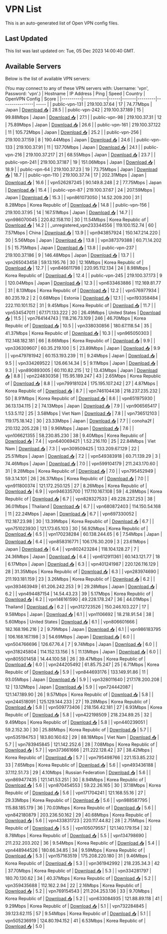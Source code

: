 # VPN List

This is an auto-generated list of Open VPN config files.

## Last Updated

This list was last updated on: Tue, 05 Dec 2023 14:00:40 GMT.

## Available Servers

Below is the list of available VPN servers:

(You may connect to any of these VPN servers with: Username: 'vpn', Password: 'vpn'.)
| Hostname | IP Address | Ping | Speed | Country | OpenVPN Config | Score |
|----------|------------|------|-------|---------|----------------| ----- |
| public-vpn-131 | 219.100.37.64 | 17 | 74.77Mbps | Japan | [Download 📥](./configs/server_0_JP.ovpn) | 28.5 |
| public-vpn-242 | 219.100.37.189 | 15 | 99.88Mbps | Japan | [Download 📥](./configs/server_1_JP.ovpn) | 27.1 |
| public-vpn-98 | 219.100.37.31 | 12 | 75.89Mbps | Japan | [Download 📥](./configs/server_2_JP.ovpn) | 26.6 |
| public-vpn-161 | 219.100.37.122 | 11 | 105.72Mbps | Japan | [Download 📥](./configs/server_3_JP.ovpn) | 25.2 |
| public-vpn-256 | 219.100.37.159 | 8 | 190.44Mbps | Japan | [Download 📥](./configs/server_4_JP.ovpn) | 24.6 |
| public-vpn-133 | 219.100.37.91 | 11 | 137.70Mbps | Japan | [Download 📥](./configs/server_5_JP.ovpn) | 24.1 |
| public-vpn-216 | 219.100.37.217 | 21 | 68.55Mbps | Japan | [Download 📥](./configs/server_6_JP.ovpn) | 23.7 |
| public-vpn-241 | 219.100.37.187 | 19 | 151.06Mbps | Japan | [Download 📥](./configs/server_7_JP.ovpn) | 18.9 |
| public-vpn-64 | 219.100.37.23 | 19 | 73.75Mbps | Japan | [Download 📥](./configs/server_8_JP.ovpn) | 18.7 |
| public-vpn-110 | 219.100.37.74 | 17 | 202.31Mbps | Japan | [Download 📥](./configs/server_9_JP.ovpn) | 16.6 |
| vpn526287245 | 90.149.8.248 | 2 | 77.75Mbps | Japan | [Download 📥](./configs/server_10_JP.ovpn) | 15.4 |
| public-vpn-87 | 219.100.37.67 | 24 | 207.59Mbps | Japan | [Download 📥](./configs/server_11_JP.ovpn) | 15.3 |
| vpn861073050 | 14.52.209.200 | 31 | 8.28Mbps | Korea Republic of | [Download 📥](./configs/server_12_KR.ovpn) | 14.8 |
| public-vpn-156 | 219.100.37.95 | 14 | 167.51Mbps | Japan | [Download 📥](./configs/server_13_JP.ovpn) | 14.7 |
| vpn986070045 | 220.82.158.110 | 30 | 11.54Mbps | Korea Republic of | [Download 📥](./configs/server_14_KR.ovpn) | 14.2 |
| _unregistered_vpn233344556 | 119.100.152.74 | 60 | 7.57Mbps | China | [Download 📥](./configs/server_15_CN.ovpn) | 13.9 |
| vpn943857924 | 150.147.214.220 | 30 | 5.56Mbps | Japan | [Download 📥](./configs/server_16_JP.ovpn) | 13.8 |
| vpn387379388 | 60.71.14.202 | 5 | 15.75Mbps | Japan | [Download 📥](./configs/server_17_JP.ovpn) | 13.8 |
| public-vpn-237 | 219.100.37.186 | 9 | 146.48Mbps | Japan | [Download 📥](./configs/server_18_JP.ovpn) | 13.7 |
| vpn265043458 | 59.13.195.76 | 30 | 12.16Mbps | Korea Republic of | [Download 📥](./configs/server_19_KR.ovpn) | 12.7 |
| vpn846611798 | 220.95.112.134 | 24 | 8.98Mbps | Korea Republic of | [Download 📥](./configs/server_20_KR.ovpn) | 12.4 |
| public-vpn-245 | 219.100.37.173 | 9 | 120.04Mbps | Japan | [Download 📥](./configs/server_21_JP.ovpn) | 12.3 |
| vpn633463886 | 112.169.81.77 | 31 | 8.13Mbps | Korea Republic of | [Download 📥](./configs/server_22_KR.ovpn) | 12.2 |
| vpn576977934 | 80.235.19.2 | 2 | 0.68Mbps | Estonia | [Download 📥](./configs/server_23_EE.ovpn) | 12.1 |
| vpn193358484 | 222.110.101.152 | 31 | 9.45Mbps | Korea Republic of | [Download 📥](./configs/server_24_KR.ovpn) | 11.7 |
| vpn534547011 | 67.171.133.222 | 20 | 26.49Mbps | United States | [Download 📥](./configs/server_25_US.ovpn) | 11.5 |
| vpn764144743 | 118.216.73.109 | 246 | 46.70Mbps | Korea Republic of | [Download 📥](./configs/server_26_KR.ovpn) | 10.5 |
| vpn338030856 | 180.67.118.54 | 35 | 41.37Mbps | Korea Republic of | [Download 📥](./configs/server_27_KR.ovpn) | 10.3 |
| vpn965050303 | 112.148.182.181 | 66 | 8.66Mbps | Korea Republic of | [Download 📥](./configs/server_28_KR.ovpn) | 9.9 |
| vpn336309607 | 60.35.219.100 | 5 | 23.89Mbps | Japan | [Download 📥](./configs/server_29_JP.ovpn) | 9.9 |
| vpn479781942 | 60.153.193.239 | 11 | 9.24Mbps | Japan | [Download 📥](./configs/server_30_JP.ovpn) | 9.5 |
| vpn334269522 | 126.66.14.34 | 5 | 9.11Mbps | Japan | [Download 📥](./configs/server_31_JP.ovpn) | 9.3 |
| vpn890893005 | 60.110.82.215 | 12 | 13.43Mbps | Japan | [Download 📥](./configs/server_32_JP.ovpn) | 8.8 |
| vpn224830358 | 115.95.189.247 | 43 | 2.65Mbps | Korea Republic of | [Download 📥](./configs/server_33_KR.ovpn) | 8.8 |
| vpn799181024 | 175.195.107.242 | 27 | 4.87Mbps | Korea Republic of | [Download 📥](./configs/server_34_KR.ovpn) | 8.7 |
| vpn746104438 | 218.237.235.232 | 50 | 8.91Mbps | Korea Republic of | [Download 📥](./configs/server_35_KR.ovpn) | 8.6 |
| vpn651975930 | 36.13.134.115 | 2 | 74.13Mbps | Japan | [Download 📥](./configs/server_36_JP.ovpn) | 7.9 |
| vpn906565417 | 1.53.5.112 | 25 | 3.58Mbps | Viet Nam | [Download 📥](./configs/server_37_VN.ovpn) | 7.8 |
| vpn736512103 | 119.175.18.142 | 30 | 23.33Mbps | Japan | [Download 📥](./configs/server_38_JP.ovpn) | 7.7 |
| conoha2f | 210.132.205.228 | 13 | 9.96Mbps | Japan | [Download 📥](./configs/server_39_JP.ovpn) | 7.6 |
| vpn106621355 | 58.230.85.230 | 38 | 9.40Mbps | Korea Republic of | [Download 📥](./configs/server_40_KR.ovpn) | 7.4 |
| vpn640069421 | 1.52.216.110 | 25 | 22.84Mbps | Viet Nam | [Download 📥](./configs/server_41_VN.ovpn) | 7.3 |
| vpn309509425 | 133.209.67.129 | 22 | 25.51Mbps | Japan | [Download 📥](./configs/server_42_JP.ovpn) | 7.2 |
| vpn549383918 | 60.71.139.29 | 3 | 74.46Mbps | Japan | [Download 📥](./configs/server_43_JP.ovpn) | 7.0 |
| vpn599104179 | 211.243.170.60 | 31 | 9.28Mbps | Korea Republic of | [Download 📥](./configs/server_44_KR.ovpn) | 7.0 |
| vpn795452949 | 59.3.14.101 | 26 | 26.37Mbps | Korea Republic of | [Download 📥](./configs/server_45_KR.ovpn) | 7.0 |
| vpn911800374 | 121.172.250.125 | 27 | 8.26Mbps | Korea Republic of | [Download 📥](./configs/server_46_KR.ovpn) | 6.9 |
| vpn946335700 | 117.110.167.108 | 59 | 4.28Mbps | Korea Republic of | [Download 📥](./configs/server_47_KR.ovpn) | 6.7 |
| vpn828327533 | 49.228.237.253 | 38 | 36.01Mbps | Thailand | [Download 📥](./configs/server_48_TH.ovpn) | 6.7 |
| vpn680872403 | 114.150.54.168 | 11 | 22.24Mbps | Japan | [Download 📥](./configs/server_49_JP.ovpn) | 6.7 |
| vpn697330052 | 112.187.23.98 | 30 | 13.39Mbps | Korea Republic of | [Download 📥](./configs/server_50_KR.ovpn) | 6.7 |
| vpn751023930 | 121.173.65.103 | 30 | 56.92Mbps | Korea Republic of | [Download 📥](./configs/server_51_KR.ovpn) | 6.5 |
| vpn170238284 | 60.138.244.65 | 6 | 7.54Mbps | Japan | [Download 📥](./configs/server_52_JP.ovpn) | 6.4 |
| vpn858316771 | 106.176.30.209 | 3 | 23.61Mbps | Japan | [Download 📥](./configs/server_53_JP.ovpn) | 6.4 |
| vpn802423284 | 118.104.128.27 | 7 | 24.36Mbps | Japan | [Download 📥](./configs/server_54_JP.ovpn) | 6.4 |
| vpn612911361 | 60.143.121.77 | 18 | 6.17Mbps | Japan | [Download 📥](./configs/server_55_JP.ovpn) | 6.3 |
| vpn401241987 | 220.126.116.129 | 28 | 31.35Mbps | Korea Republic of | [Download 📥](./configs/server_56_KR.ovpn) | 6.3 |
| vpn283974690 | 211.193.181.159 | 23 | 3.26Mbps | Korea Republic of | [Download 📥](./configs/server_57_KR.ovpn) | 6.2 |
| vpn393463949 | 61.206.242.253 | 9 | 29.28Mbps | Japan | [Download 📥](./configs/server_58_JP.ovpn) | 6.2 |
| vpn494487154 | 14.54.43.23 | 39 | 5.17Mbps | Korea Republic of | [Download 📥](./configs/server_59_KR.ovpn) | 6.2 |
| vpn146161590 | 49.228.178.247 | 36 | 44.01Mbps | Thailand | [Download 📥](./configs/server_60_TH.ovpn) | 6.2 |
| vpn312723526 | 150.246.103.227 | 17 | 9.58Mbps | Japan | [Download 📥](./configs/server_61_JP.ovpn) | 6.1 |
| vpn1106692 | 18.218.91.54 | 38 | 5.60Mbps | United States | [Download 📥](./configs/server_62_US.ovpn) | 6.1 |
| vpn806601666 | 182.168.196.216 | 2 | 9.79Mbps | Japan | [Download 📥](./configs/server_63_JP.ovpn) | 6.1 |
| vpn986183795 | 106.168.167.198 | 3 | 54.69Mbps | Japan | [Download 📥](./configs/server_64_JP.ovpn) | 6.0 |
| vpn504766696 | 126.67.76.4 | 7 | 9.74Mbps | Japan | [Download 📥](./configs/server_65_JP.ovpn) | 6.0 |
| vpn318245804 | 114.152.13.156 | 5 | 11.13Mbps | Japan | [Download 📥](./configs/server_66_JP.ovpn) | 6.0 |
| vpn805501458 | 14.44.100.58 | 26 | 39.47Mbps | Korea Republic of | [Download 📥](./configs/server_67_KR.ovpn) | 6.0 |
| vpn244205492 | 61.85.75.247 | 25 | 6.71Mbps | Korea Republic of | [Download 📥](./configs/server_68_KR.ovpn) | 5.9 |
| vpn844693176 | 133.149.91.86 | 11 | 93.05Mbps | Japan | [Download 📥](./configs/server_69_JP.ovpn) | 5.9 |
| vpn328011640 | 217.178.200.208 | 12 | 13.12Mbps | Japan | [Download 📥](./configs/server_70_JP.ovpn) | 5.9 |
| vpn724442087 | 121.147.189.90 | 26 | 9.57Mbps | Korea Republic of | [Download 📥](./configs/server_71_KR.ovpn) | 5.8 |
| vpn244518091 | 125.129.144.233 | 27 | 19.28Mbps | Korea Republic of | [Download 📥](./configs/server_72_KR.ovpn) | 5.8 |
| vpn509773406 | 218.156.42.181 | 27 | 6.93Mbps | Korea Republic of | [Download 📥](./configs/server_73_KR.ovpn) | 5.8 |
| vpn422198509 | 218.234.89.25 | 32 | 9.49Mbps | Korea Republic of | [Download 📥](./configs/server_74_KR.ovpn) | 5.8 |
| vpn440239051 | 59.2.152.30 | 30 | 25.88Mbps | Korea Republic of | [Download 📥](./configs/server_75_KR.ovpn) | 5.7 |
| vpn535194753 | 183.80.160.62 | 29 | 88.18Mbps | Viet Nam | [Download 📥](./configs/server_76_VN.ovpn) | 5.7 |
| vpn783945845 | 121.142.252.6 | 28 | 7.08Mbps | Korea Republic of | [Download 📥](./configs/server_77_KR.ovpn) | 5.7 |
| vpn373661666 | 211.222.128.42 | 37 | 38.42Mbps | Korea Republic of | [Download 📥](./configs/server_78_KR.ovpn) | 5.7 |
| vpn795498766 | 221.153.85.232 | 33 | 7.65Mbps | Korea Republic of | [Download 📥](./configs/server_79_KR.ovpn) | 5.6 |
| vpn493436188 | 37.112.51.73 | 29 | 4.10Mbps | Russian Federation | [Download 📥](./configs/server_80_RU.ovpn) | 5.6 |
| vpn869477435 | 121.141.53.251 | 30 | 8.94Mbps | Korea Republic of | [Download 📥](./configs/server_81_KR.ovpn) | 5.6 |
| vpn870454553 | 59.22.26.165 | 30 | 37.18Mbps | Korea Republic of | [Download 📥](./configs/server_82_KR.ovpn) | 5.6 |
| vpn171704241 | 121.168.55.16 | 27 | 29.33Mbps | Korea Republic of | [Download 📥](./configs/server_83_KR.ovpn) | 5.6 |
| vpn988587795 | 115.88.185.179 | 36 | 70.03Mbps | Korea Republic of | [Download 📥](./configs/server_84_KR.ovpn) | 5.6 |
| vpn842180879 | 203.236.50.162 | 29 | 40.68Mbps | Korea Republic of | [Download 📥](./configs/server_85_KR.ovpn) | 5.6 |
| vpn433831723 | 220.117.44.82 | 28 | 2.75Mbps | Korea Republic of | [Download 📥](./configs/server_86_KR.ovpn) | 5.5 |
| vpn105079557 | 121.140.179.154 | 32 | 8.78Mbps | Korea Republic of | [Download 📥](./configs/server_87_KR.ovpn) | 5.5 |
| vpn134798690 | 211.232.203.202 | 36 | 9.54Mbps | Korea Republic of | [Download 📥](./configs/server_88_KR.ovpn) | 5.4 |
| vpn448944526 | 180.66.34.85 | 34 | 9.59Mbps | Korea Republic of | [Download 📥](./configs/server_89_KR.ovpn) | 5.3 |
| vpn157163519 | 175.208.220.180 | 31 | 9.46Mbps | Korea Republic of | [Download 📥](./configs/server_90_KR.ovpn) | 5.3 |
| vpn361942992 | 218.235.34.3 | 42 | 37.70Mbps | Korea Republic of | [Download 📥](./configs/server_91_KR.ovpn) | 5.3 |
| vpn334281797 | 180.70.130.62 | 34 | 40.37Mbps | Korea Republic of | [Download 📥](./configs/server_92_KR.ovpn) | 5.2 |
| vpn359435688 | 112.162.2.94 | 22 | 2.16Mbps | Korea Republic of | [Download 📥](./configs/server_93_KR.ovpn) | 5.2 |
| vpn769154543 | 211.204.253.136 | 33 | 9.70Mbps | Korea Republic of | [Download 📥](./configs/server_94_KR.ovpn) | 5.2 |
| vpn633084935 | 121.88.89.118 | 41 | 9.29Mbps | Korea Republic of | [Download 📥](./configs/server_95_KR.ovpn) | 5.1 |
| vpn732284845 | 39.123.62.115 | 57 | 9.54Mbps | Korea Republic of | [Download 📥](./configs/server_96_KR.ovpn) | 5.1 |
| vpn505236919 | 124.80.194.152 | 41 | 6.53Mbps | Korea Republic of | [Download 📥](./configs/server_97_KR.ovpn) | 5.0 |
